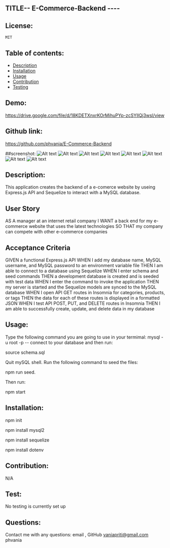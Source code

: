 ##   TITLE-- E-Commerce-Backend  ----

## License:
    MIT  

## Table of contents:
  - [Description](#description)
  - [Installation](##installation)
  - [Usage](#usage)
  - [Contribution](#Contribution)
  - [Testing](#Testing)


  ## Demo:
https://drive.google.com/file/d/18KDETXnxrKOrMihuPYp-zcSYIlQj3wsl/view

## Github link:

https://github.com/phvania/E-Commerce-Backend


  ##screenshot:
![Alt text](IMG_0622.jpg)
![Alt text](<IMG_0621 (1).jpg>)
![Alt text](IMG_0621.jpg) 
![Alt text](IMG_0620.jpg) 
![Alt text](IMG_0619.jpg) 
![Alt text](IMG_0618.jpg) 
![Alt text](IMG_0617.jpg) 
![Alt text](IMG_0616.jpg)

## Description:
This application creates the backend of a e-comerce website by useing Express.js API and Sequelize to interact with a MySQL database.

## User Story

AS A manager at an internet retail company
I WANT a back end for my e-commerce website that uses the latest technologies
SO THAT my company can compete with other e-commerce companies

## Acceptance Criteria

GIVEN a functional Express.js API
WHEN I add my database name, MySQL username, and MySQL password to an environment variable file
THEN I am able to connect to a database using Sequelize
WHEN I enter schema and seed commands
THEN a development database is created and is seeded with test data
WHEN I enter the command to invoke the application
THEN my server is started and the Sequelize models are synced to the MySQL database
WHEN I open API GET routes in Insomnia for categories, products, or tags
THEN the data for each of these routes is displayed in a formatted JSON
WHEN I test API POST, PUT, and DELETE routes in Insomnia
THEN I am able to successfully create, update, and delete data in my database

## Usage:

Type the following command you are going to use in your  termimal: mysql -u root -p -- connect to your database and then run:

source schema.sql

Quit mySQL shell. Run the following command to seed the files:

npm run seed.

Then run:

npm start

 ## Installation:

 npm init

npm install mysql2

npm install sequelize

npm install dotenv

 ## Contribution:
 N/A

 ## Test:
 No testing is currently set up

 ## Questions:
  Contact me with any questions: email , GitHub
  vaniapriti@gmail.com
  phvania
